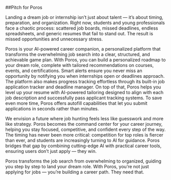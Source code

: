 ##Pitch for Poros

Landing a dream job or internship isn’t just about talent — it’s about timing, preparation, and organization. Right now, students and young professionals face a chaotic process: scattered job boards, missed deadlines, endless spreadsheets, and generic resumes that fail to stand out. The result is missed opportunities and unnecessary stress.

Poros is your AI-powered career companion, a personalized platform that transforms the overwhelming job search into a clear, structured, and achievable game plan. With Poros, you can build a personalized roadmap to your dream role, complete with tailored recommendations on courses, events, and certifications. Smart alerts ensure you never miss an opportunity by notifying you when internships open or deadlines approach. The platform also makes progress tracking effortless through its built-in job application tracker and deadline manager. On top of that, Poros helps you level up your resume with AI-powered tailoring designed to align with each job description and successfully pass applicant tracking systems. To save even more time, Poros offers autofill capabilities that let you submit applications in seconds rather than minutes.

We envision a future where job hunting feels less like guesswork and more like strategy. Poros becomes the command center for your career journey, helping you stay focused, competitive, and confident every step of the way. The timing has never been more critical: competition for top roles is fiercer than ever, and students are increasingly turning to AI for guidance. Poros bridges that gap by combining cutting-edge AI with practical career tools, ensuring users don’t just apply — they win.

Poros transforms the job search from overwhelming to organized, guiding you step by step to land your dream role. With Poros, you’re not just applying for jobs — you’re building a career path. They need that.
